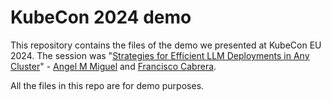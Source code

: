 # KubeCon 2024 demo

This repository contains the files of the demo we presented at KubeCon EU 2024. The session was "[Strategies for Efficient LLM Deployments in Any Cluster](https://sched.co/1YeMp)" - [Angel M Miguel](https://www.linkedin.com/in/angelmmiguel/) and [Francisco Cabrera](https://www.linkedin.com/in/franciscocabreralieutier/).

All the files in this repo are for demo purposes.
